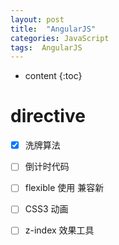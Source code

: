 ```yaml
---
layout: post
title:  "AngularJS"
categories: JavaScript
tags:  AngularJS
---
```


* content
{:toc}

# directive


- [x] 洗牌算法
- [ ] 倒计时代码
- [ ] flexible 使用 兼容新
- [ ] CSS3 动画

- [ ] z-index 效果工具
